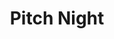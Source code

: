 ---
title: "Pitch Night"
event-name: "Pitch Night"
event-date: "2024-01-19"
event-time: "6:00 ~ 7:00 PM"
event-location: "Zoom"
event-bg-img: "img/events/pitch_night_bg.jpg"
event-description: "
  Interested in starting or joining a game project? Come on over to Pitch Night! Pitch Night is the time where game devs get to pitch their game project ideas and recruit interested members into their teams. Check out new or recurring projects, and befriend fellow devs! <br>
  The requirements for pitching are listed in the events channel. The Zoom link will be made public on Discord a couple minutes prior to the start of Pitch Night.<br><br><br>
  "

---